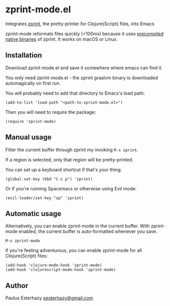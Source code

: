 # zprint-mode.el

Integrates [zprint](https://github.com/kkinnear/zprint), the pretty-printer for Clojure(Script) files, into Emacs

zprint-mode reformats files quickly (<100ms) because it uses [precompiled native binaries](https://github.com/kkinnear/zprint/blob/master/doc/graalvm.md) of zprint. It works on macOS or Linux.

## Installation

Download zprint-mode.el and save it somewhere where emacs can find it.

You only need zprint-mode.el - the zprint graalvm binary is downloaded automagically on first run.

You will probably need to add that directory to Emacs's load path:

```
(add-to-list 'load-path "<path-to-zprint-mode.el>")
```

Then you will need to require the package:

```
(require 'zprint-mode)
```

## Manual usage

Filter the current buffer through zprint my invoking `M-x zprint`.

If a region is selected, only that region will be pretty-printed.

You can set up a keyboard shortcut if that's your thing:

```
(global-set-key (kbd "C-c p") 'zprint)
```

Or if you're running Spacemacs or otherwise using Evil mode:

```
(evil-leader/set-key "op" 'zprint)
```

## Automatic usage

Alternatively, you can enable zprint-mode in the current buffer. With zprint-mode enabled, the current buffer is auto-formatted whenever you save.

```
M-x zprint-mode
```

If you're feeling adventurous, you can enable zprint-mode for all Clojure(Script) files:

```
(add-hook 'clojure-mode-hook 'zprint-mode)
(add-hook 'clojurescript-mode-hook 'zprint-mode)
```

## Author

Paulus Esterhazy <pesterhazy@gmail.com>

